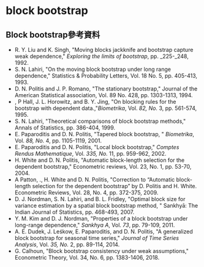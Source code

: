 # block bootstrap

## Block bootstrap參考資料

* R. Y. Liu and K. Singh, "Moving blocks jackknife and bootstrap capture weak dependence," _Exploring the limits of bootstrap_, pp. _225-_248, 1992.
* S. N.  Lahiri, "On the moving block bootstrap under long range dependence," Statistics & Probability Letters, Vol. 18 No. 5, pp. 405-413, 1993.
* D. N. Politis and J. P. Romano, "The stationary bootstrap," Journal of the American Statistical association, Vol. 89 No. 428, pp. 1303-1313, 1994.
* , P Hall, J. L. Horowitz, and B. Y. Jing, "On blocking rules for the bootstrap with dependent data.,"_Biometrika_, Vol. _82, No._ 3, pp. 561-574, 1995.
* S. N. Lahiri, "Theoretical comparisons of block bootstrap methods," Annals of Statistics, pp. 386-404, 1999.
* E. Paparoditis and D. N. Politis, "Tapered block bootstrap, " _Biometrika_, Vol. _88, No._ 4, pp. 1105-1119, 2001.
* E. Paparoditis and D. N. Politis, "Local block bootstrap," _Comptes Rendus Mathematique_, Vol.  _335, No._ 11, pp. 959-962, 2002.
* H. White and D. N. Politis, "Automatic block-length selection for the dependent bootstrap," Econometric reviews, Vol. 23, No. 1, pp. 53-70, 2004.
* A Patton, ., H. White and D. N. Politis, "Correction to “Automatic block-length selection for the dependent bootstrap” by D. Politis and H. White. Econometric Reviews, Vol. 28, No. 4, pp. 372-375, 2009.
* D. J. Nordman, S. N. Lahiri, and B. L. Fridley, "Optimal block size for variance estimation by a spatial block bootstrap method, " Sankhyā: The Indian Journal of Statistics, pp. 468-493, 2007.
* Y. M. Kim and D. J. Nordman, "Properties of a block bootstrap under long-range dependence," _Sankhya A_, Vol. _73_, pp. 79-109, 2011.
* A. E. Dudek, J. Leśkow, E. Paparoditis, and D. N. Politis, "A generalized block bootstrap for seasonal time series," _Journal of Time Series Analysis_, Vol. _35, No._ 2, pp. 89-114, 2014.
* G. Calhoun, "Block bootstrap consistency under weak assumptions," Econometric Theory, Vol. 34, No. 6, pp. 1383-1406, 2018.
